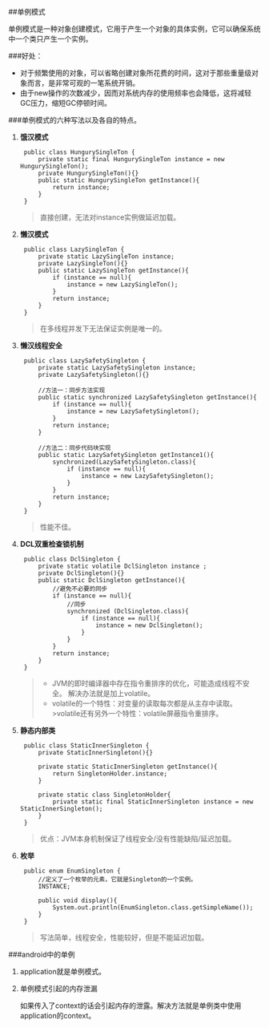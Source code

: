 ##单例模式

单例模式是一种对象创建模式，它用于产生一个对象的具体实例，它可以确保系统中一个类只产生一个实例。

###好处：
- 对于频繁使用的对象，可以省略创建对象所花费的时间，这对于那些重量级对象而言，是非常可观的一笔系统开销。
- 由于new操作的次数减少，因而对系统内存的使用频率也会降低，这将减轻GC压力，缩短GC停顿时间。

###单例模式的六种写法以及各自的特点。
1. **饿汉模式**

		public class HungurySingleTon {
		    private static final HungurySingleTon instance = new HungurySingleTon();
		    private HungurySingleTon(){}
		    public static HungurySingleTon getInstance(){
		        return instance;
		    }
		}

	>直接创建，无法对instance实例做延迟加载。
	
2. **懒汉模式**

		public class LazySingleTon {
		    private static LazySingleTon instance;
		    private LazySingleTon(){}
		    public static LazySingleTon getInstance(){
		        if (instance == null){
		            instance = new LazySingleTon();
		        }
		        return instance;
		    }
		}
	>在多线程并发下无法保证实例是唯一的。

3. **懒汉线程安全**

		public class LazySafetySingleton {
		    private static LazySafetySingleton instance;
		    private LazySafetySingleton(){}
		
		    //方法一：同步方法实现
		    public static synchronized LazySafetySingleton getInstance(){
		        if (instance == null){
		            instance = new LazySafetySingleton();
		        }
		        return instance;
		    }
		
		    //方法二：同步代码块实现
		    public static LazySafetySingleton getInstance1(){
		        synchronized(LazySafetySingleton.class){
		            if (instance == null){
		                instance = new LazySafetySingleton();
		            }
		        }
		        return instance;
		    }
		}
	>性能不佳。

4. **DCL双重检查锁机制**

		public class DclSingleton {
		    private static volatile DclSingleton instance ;
		    private DclSingleton(){}
		    public static DclSingleton getInstance(){
		        //避免不必要的同步
		        if (instance == null){
		            //同步
		            synchronized (DclSingleton.class){
		                if (instance == null){
		                    instance = new DclSingleton();
		                }
		            }
		        }
		        return instance;
		    }
		}
	>- JVM的即时编译器中存在指令重排序的优化，可能造成线程不安全。
	>解决办法就是加上volatile。
	>- volatile的一个特性：对变量的读取每次都是从主存中读取。>volatile还有另外一个特性：volatile屏蔽指令重排序。

5. **静态内部类**

		public class StaticInnerSingleton {
		    private StaticInnerSingleton(){}
		
		    private static StaticInnerSingleton getInstance(){
		        return SingletonHolder.instance;
		    }
		
		    private static class SingletonHolder{
		        private static final StaticInnerSingleton instance = new StaticInnerSingleton();
		    }
		}
	>优点：JVM本身机制保证了线程安全/没有性能缺陷/延迟加载。

6. **枚举**
		
		public enum EnumSingleton {
		    //定义了一个枚举的元素，它就是Singleton的一个实例。
		    INSTANCE;
		
		    public void display(){
		        System.out.println(EnumSingleton.class.getSimpleName());
		    }
		}
	>写法简单，线程安全，性能较好，但是不能延迟加载。

###android中的单例
1. application就是单例模式。
2. 单例模式引起的内存泄漏
	
	如果传入了context的话会引起内存的泄露。解决方法就是单例类中使用application的context。